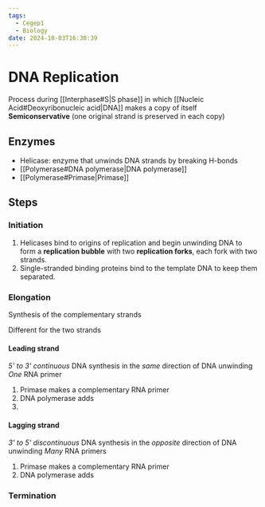 ```yaml
---
tags:
  - Cegep1
  - Biology
date: 2024-10-03T16:30:39
---
```


# DNA Replication

Process during [[Interphase#S|S phase]] in which [[Nucleic Acid#Deoxyribonucleic acid|DNA]] makes a copy of itself
**Semiconservative** (one original strand is preserved in each copy)

## Enzymes

- Helicase: enzyme that unwinds DNA strands by breaking H-bonds
- [[Polymerase#DNA polymerase|DNA polymerase]]
- [[Polymerase#Primase|Primase]]

## Steps

### Initiation

1. Helicases bind to origins of replication and begin unwinding DNA to form a **replication bubble** with two **replication forks**, each fork with two strands.
2. Single-stranded binding proteins bind to the template DNA to keep them separated.

### Elongation

Synthesis of the complementary strands

Different for the two strands

#### Leading strand

*5' to 3' continuous* DNA synthesis in the *same* direction of DNA unwinding
*One* RNA primer

1. Primase makes a complementary RNA primer
2. DNA polymerase adds 
3. 

#### Lagging strand

*3' to 5' discontinuous* DNA synthesis in the *opposite* direction of DNA unwinding
*Many* RNA primers

1. Primase makes a complementary RNA primer
2. DNA polymerase adds

### Termination